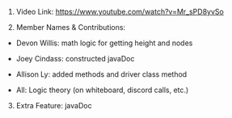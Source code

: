 1. Video Link: https://www.youtube.com/watch?v=Mr_sPD8yvSo

2. Member Names & Contributions:

- Devon Willis: math logic for getting height and nodes

- Joey Cindass: constructed javaDoc

- Allison Ly: added methods and driver class method

- All: Logic theory (on whiteboard, discord calls, etc.)

3. Extra Feature: javaDoc

